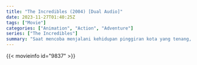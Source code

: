 ```yaml
---
title: "The Incredibles (2004) [Dual Audio]"
date: 2023-11-27T01:40:25Z
tags: ["Movie"]
categories: ["Animation", "Action", "Adventure"]
series: ["The Incredibles"]
summary: "Saat mencoba menjalani kehidupan pinggiran kota yang tenang, sebuah keluarga pahlawan super yang menyamar terpaksa bertindak untuk menyelamatkan dunia."
---
```


<mux-player stream-type="on-demand"
src="https://kp3d-my.sharepoint.com/personal/ryoo_kp3d_onmicrosoft_com/_layouts/15/download.aspx?share=ER9FS9yLNKtJq9GQEzVAqIcBHoIHF2KNkSS63Wi8X61x1g" prefer-playback="mse" controls>

</mux-player>


{{< movieinfo id="9837" >}}

<script src="https://cdn.jsdelivr.net/npm/@mux/mux-player"></script>

 <script type="application/ld+json ">
{
"@context": "https://schema.org/",
"@type": "VideoObject",
"name": "The Incredibles",
"contentUrl": "https://stream.mux.com/r4FJsj64s02TRc7fxRws4VdWpFRupNJL7tr00mRQaiAnk.m3u8",
"thumbnailUrl": "https://www.themoviedb.org/t/p/original/8ITl6ukrpwlavJhdribfSKQI6ku.jpg?width=314&fit_mode=preserve&time=25",
"uploadDate": "2023-11-27T01:40:25Z",
}

</script>

